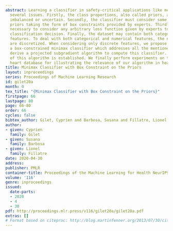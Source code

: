 ```yaml
---
abstract: Learning a classifier in safety-critical applications like medicine raises
  several issues. Firstly, the class proportions, also called priors, are in general
  imbalanced or uncertain. Secondly, the classifier must consider some bounds on the
  priors taking the form of box constraints provided by experts. Thirdly, it is also
  necessary to consider any arbitrary loss function given by experts to evaluate the
  classification decision. Finally, the dataset may contain both categorical and numerical
  features. To deal with both categorical and numerical features, the numerical attributes
  are discretized. When considering only discrete features, we propose in this paper
  a box-constrained minimax classifier which addresses all the mentioned issues. We
  derive a projected subgradient algorithm to compute this classifier. The convergence
  of this algorithm is established. We finally perform experiments on the Framingham
  heart database for illustrating the relevance of our algorithm in health care field.
title: Minimax Classifier with Box Constraint on the Priors
layout: inproceedings
series: Proceedings of Machine Learning Research
id: gilet20a
month: 0
tex_title: "{Minimax Classifier with Box Constraint on the Priors}"
firstpage: 66
lastpage: 80
page: 66-80
order: 66
cycles: false
bibtex_author: Gilet, Cyprien and Barbosa, Susana and Fillatre, Lionel
author:
- given: Cyprien
  family: Gilet
- given: Susana
  family: Barbosa
- given: Lionel
  family: Fillatre
date: 2020-04-30
address: 
publisher: PMLR
container-title: Proceedings of the Machine Learning for Health NeurIPS Workshop
volume: '116'
genre: inproceedings
issued:
  date-parts:
  - 2020
  - 4
  - 30
pdf: http://proceedings.mlr.press/v116/gilet20a/gilet20a.pdf
extras: []
# Format based on citeproc: http://blog.martinfenner.org/2013/07/30/citeproc-yaml-for-bibliographies/
---
```

